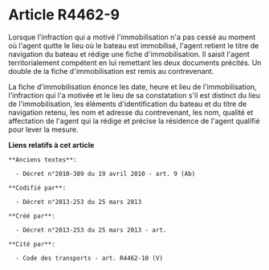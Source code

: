 # Article R4462-9

Lorsque l'infraction qui a motivé l'immobilisation n'a pas cessé au moment où l'agent quitte le lieu où le bateau est
immobilisé, l'agent retient le titre de navigation du bateau et rédige une fiche d'immobilisation. Il saisit l'agent
territorialement compétent en lui remettant les deux documents précités. Un double de la fiche d'immobilisation est remis au
contrevenant.

La fiche d'immobilisation énonce les date, heure et lieu de l'immobilisation, l'infraction qui l'a motivée et le lieu de sa
constatation s'il est distinct du lieu de l'immobilisation, les éléments d'identification du bateau et du titre de navigation
retenu, les nom et adresse du contrevenant, les nom, qualité et affectation de l'agent qui la rédige et précise la résidence
de l'agent qualifié pour lever la mesure.

**Liens relatifs à cet article**

	**Anciens textes**:

	  - Décret n°2010-389 du 19 avril 2010 - art. 9 (Ab)

	**Codifié par**:

	  - Décret n°2013-253 du 25 mars 2013

	**Créé par**:

	  - Décret n°2013-253 du 25 mars 2013 - art.

	**Cité par**:

	  - Code des transports - art. R4462-10 (V)
